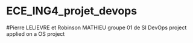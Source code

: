 # ECE_ING4_projet_devops
#Pierre LELIEVRE et Robinson MATHIEU groupe 01 de SI 
DevOps project applied on a OS project 

